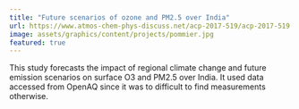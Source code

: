 ```yaml
---
title: "Future scenarios of ozone and PM2.5 over India"
url: https://www.atmos-chem-phys-discuss.net/acp-2017-519/acp-2017-519.pdf
image: assets/graphics/content/projects/pommier.jpg
featured: true
---
```


This study forecasts the impact of regional climate change and future emission scenarios on surface O3 and PM2.5 over India. It used data accessed from OpenAQ since it was to difficult to find measurements otherwise.
